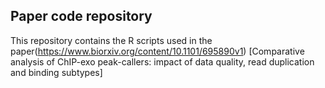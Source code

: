 ## Paper code repository
This repository contains the R scripts used in the paper(https://www.biorxiv.org/content/10.1101/695890v1) [Comparative analysis of ChIP-exo peak-callers: impact of data quality, read duplication and binding subtypes]


